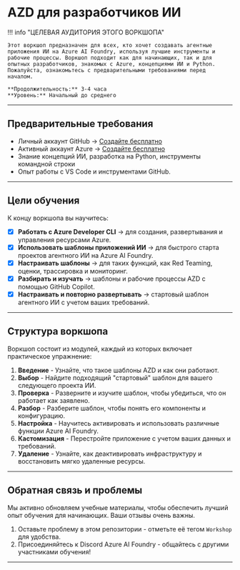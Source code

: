 <!--
CO_OP_TRANSLATOR_METADATA:
{
  "original_hash": "e3a6c07efed58baba33b43c69174aef8",
  "translation_date": "2025-09-24T12:09:41+00:00",
  "source_file": "workshop/docs/instructions/0-Introduction.md",
  "language_code": "ru"
}
-->
# AZD для разработчиков ИИ

!!! info "ЦЕЛЕВАЯ АУДИТОРИЯ ЭТОГО ВОРКШОПА"
   
    Этот воркшоп предназначен для всех, кто хочет создавать агентные приложения ИИ на Azure AI Foundry, используя лучшие инструменты и рабочие процессы. Воркшоп подходит как для начинающих, так и для опытных разработчиков, знакомых с Azure, концепциями ИИ и Python. Пожалуйста, ознакомьтесь с предварительными требованиями перед началом.

    **Продолжительность:** 3-4 часа  
    **Уровень:** Начальный до среднего  

---

## Предварительные требования

- Личный аккаунт GitHub → [Создайте бесплатно](https://github.com/signup)
- Активный аккаунт Azure → [Создайте бесплатно](https://aka.ms/free)
- Знание концепций ИИ, разработка на Python, инструменты командной строки
- Опыт работы с VS Code и инструментами GitHub.

---

## Цели обучения

К концу воркшопа вы научитесь:

- [X] **Работать с Azure Developer CLI** → для создания, развертывания и управления ресурсами Azure.
- [X] **Использовать шаблоны приложений ИИ** → для быстрого старта проектов агентного ИИ на Azure AI Foundry.
- [X] **Настраивать шаблоны** → для таких функций, как Red Teaming, оценки, трассировка и мониторинг.
- [X] **Разбирать и изучать** → шаблоны и рабочие процессы AZD с помощью GitHub Copilot.
- [X] **Настраивать и повторно развертывать** → стартовый шаблон агентного ИИ с учетом ваших требований.

---

## Структура воркшопа

Воркшоп состоит из модулей, каждый из которых включает практическое упражнение:

1. **Введение** - Узнайте, что такое шаблоны AZD и как они работают.
1. **Выбор** - Найдите подходящий "стартовый" шаблон для вашего следующего проекта ИИ.
1. **Проверка** - Разверните и изучите шаблон, чтобы убедиться, что он работает как заявлено.
1. **Разбор** - Разберите шаблон, чтобы понять его компоненты и конфигурацию.
1. **Настройка** - Научитесь активировать и использовать различные функции Azure AI Foundry.
1. **Кастомизация** - Перестройте приложение с учетом ваших данных и требований.
1. **Удаление** - Узнайте, как деактивировать инфраструктуру и восстановить мягко удаленные ресурсы.

---

## Обратная связь и проблемы

Мы активно обновляем учебные материалы, чтобы обеспечить лучший опыт обучения для начинающих. Ваши отзывы очень важны.

1. Оставьте проблему в этом репозитории - отметьте её тегом `Workshop` для удобства.
1. Присоединяйтесь к Discord Azure AI Foundry - общайтесь с другими участниками обучения!

---

